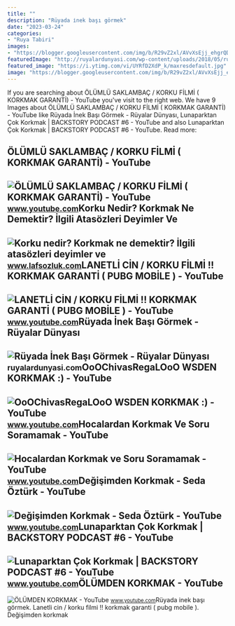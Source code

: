 ```yaml
---
title: ""
description: "Rüyada i̇nek başı görmek"
date: "2023-03-24"
categories:
- "Ruya Tabiri"
images:
- "https://blogger.googleusercontent.com/img/b/R29vZ2xl/AVvXsEjj_ehgrQDs16sFmUmVzqvkJUST4FqLZY8LbkjeeaR2oDuBJrZWKPlfGwSr1cODe0Zj-iEFHALTC9MfrEYKfpErEk7Dzg8-4UAjyIIXemDJlSZB9kzYuoKPYQFQrjvnGp7Ta7WzHfBIKtetRFNZhrCATx30yOoZ9LJq0GaZS-4BTTtyubos4tTRDjKsgw/w300-h200-p-k-no-nu/korku_korkmak.jpg"
featuredImage: "http://ruyalardunyasi.com/wp-content/uploads/2018/05/ruyada-inek.jpg"
featured_image: "https://i.ytimg.com/vi/UYRfD2XdP_k/maxresdefault.jpg"
image: "https://blogger.googleusercontent.com/img/b/R29vZ2xl/AVvXsEjj_ehgrQDs16sFmUmVzqvkJUST4FqLZY8LbkjeeaR2oDuBJrZWKPlfGwSr1cODe0Zj-iEFHALTC9MfrEYKfpErEk7Dzg8-4UAjyIIXemDJlSZB9kzYuoKPYQFQrjvnGp7Ta7WzHfBIKtetRFNZhrCATx30yOoZ9LJq0GaZS-4BTTtyubos4tTRDjKsgw/w300-h200-p-k-no-nu/korku_korkmak.jpg"
---
```


If you are searching about ÖLÜMLÜ SAKLAMBAÇ / KORKU FİLMİ ( KORKMAK GARANTİ) - YouTube you've visit to the right web. We have 9 Images about ÖLÜMLÜ SAKLAMBAÇ / KORKU FİLMİ ( KORKMAK GARANTİ) - YouTube like Rüyada İnek Başı Görmek - Rüyalar Dünyası, Lunaparktan Çok Korkmak | BACKSTORY PODCAST #6 - YouTube and also Lunaparktan Çok Korkmak | BACKSTORY PODCAST #6 - YouTube. Read more:

ÖLÜMLÜ SAKLAMBAÇ / KORKU FİLMİ ( KORKMAK GARANTİ) - YouTube
-----------------------------------------------------------

 ![ÖLÜMLÜ SAKLAMBAÇ / KORKU FİLMİ ( KORKMAK GARANTİ) - YouTube](https://i.ytimg.com/vi/We6CpVMl9eA/maxresdefault.jpg) <small>www.youtube.com</small>Korku Nedir? Korkmak Ne Demektir? İlgili Atasözleri Deyimler Ve
---------------------------------------------------------------

 ![Korku nedir? Korkmak ne demektir? İlgili atasözleri deyimler ve](https://blogger.googleusercontent.com/img/b/R29vZ2xl/AVvXsEjj_ehgrQDs16sFmUmVzqvkJUST4FqLZY8LbkjeeaR2oDuBJrZWKPlfGwSr1cODe0Zj-iEFHALTC9MfrEYKfpErEk7Dzg8-4UAjyIIXemDJlSZB9kzYuoKPYQFQrjvnGp7Ta7WzHfBIKtetRFNZhrCATx30yOoZ9LJq0GaZS-4BTTtyubos4tTRDjKsgw/w300-h200-p-k-no-nu/korku_korkmak.jpg) <small>www.lafsozluk.com</small>LANETLİ CİN / KORKU FİLMİ !! KORKMAK GARANTİ ( PUBG MOBİLE ) - YouTube
----------------------------------------------------------------------

 ![LANETLİ CİN / KORKU FİLMİ !! KORKMAK GARANTİ ( PUBG MOBİLE ) - YouTube](https://i.ytimg.com/vi/Ne13M1ZeSWA/maxresdefault.jpg) <small>www.youtube.com</small>Rüyada İnek Başı Görmek - Rüyalar Dünyası
-----------------------------------------

 ![Rüyada İnek Başı Görmek - Rüyalar Dünyası](http://ruyalardunyasi.com/wp-content/uploads/2018/05/ruyada-inek.jpg) <small>ruyalardunyasi.com</small>OoOChivasRegaLOoO WSDEN KORKMAK :) - YouTube
--------------------------------------------

 ![OoOChivasRegaLOoO WSDEN KORKMAK :) - YouTube](https://i.ytimg.com/vi/UYRfD2XdP_k/maxresdefault.jpg) <small>www.youtube.com</small>Hocalardan Korkmak Ve Soru Soramamak - YouTube
----------------------------------------------

 ![Hocalardan Korkmak ve Soru Soramamak - YouTube](https://i.ytimg.com/vi/GLfMjHOuF-k/maxresdefault.jpg) <small>www.youtube.com</small>Değişimden Korkmak - Seda Öztürk - YouTube
------------------------------------------

 ![Değişimden Korkmak - Seda Öztürk - YouTube](https://i.ytimg.com/vi/oTIgNBmkYVw/maxresdefault.jpg?sqp=-oaymwEmCIAKENAF8quKqQMa8AEB-AHUBoAC4AOKAgwIABABGF0gZSgzMA8=&rs=AOn4CLDOcoimMhV7p45lv_uRKDFc8K5iJQ) <small>www.youtube.com</small>Lunaparktan Çok Korkmak | BACKSTORY PODCAST #6 - YouTube
--------------------------------------------------------

 ![Lunaparktan Çok Korkmak | BACKSTORY PODCAST #6 - YouTube](https://i.ytimg.com/vi/2AuCvfIaeTI/maxresdefault.jpg) <small>www.youtube.com</small>ÖLÜMDEN KORKMAK - YouTube
-------------------------

 ![ÖLÜMDEN KORKMAK - YouTube](https://i.ytimg.com/vi/sGCVGScK1fE/maxresdefault.jpg?sqp=-oaymwEmCIAKENAF8quKqQMa8AEB-AHeA4AC0AWKAgwIABABGGUgXChNMA8=&rs=AOn4CLDUdLhupmTiSX1mV0k2hXvsdR9kGA) <small>www.youtube.com</small>Rüyada i̇nek başı görmek. Lanetli̇ ci̇n / korku fi̇lmi̇ !! korkmak garanti̇ ( pubg mobi̇le ). Değişimden korkmak
